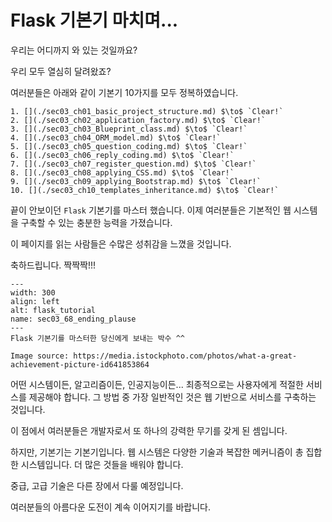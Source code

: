 # Flask 기본기 마치며...

우리는 어디까지 와 있는 것일까요?

우리 모두 열심히 달려왔죠?

여러분들은 아래와 같이 기본기 10가지를 모두 정복하였습니다.

```{admonition} Flask 웹 시스템 구축을 위한 10가지 기본기
1. [](./sec03_ch01_basic_project_structure.md) $\to$ `Clear!`
2. [](./sec03_ch02_application_factory.md) $\to$ `Clear!`
3. [](./sec03_ch03_Blueprint_class.md) $\to$ `Clear!`
4. [](./sec03_ch04_ORM_model.md) $\to$ `Clear!`
5. [](./sec03_ch05_question_coding.md) $\to$ `Clear!`
6. [](./sec03_ch06_reply_coding.md) $\to$ `Clear!`
7. [](./sec03_ch07_register_question.md) $\to$ `Clear!`
8. [](./sec03_ch08_applying_CSS.md) $\to$ `Clear!`
9. [](./sec03_ch09_applying_Bootstrap.md) $\to$ `Clear!`
10. [](./sec03_ch10_templates_inheritance.md) $\to$ `Clear!`
```

끝이 안보이던 `Flask` 기본기를 마스터 했습니다.
이제 여러분들은 기본적인 웹 시스템을 구축할 수 있는 충분한 능력을 가졌습니다.

이 페이지를 읽는 사람들은 수많은 성취감을 느꼈을 것입니다.

축하드립니다. 짝짝짝!!!

```{figure} ../../imgs/section03_building_fundamentals/sec03_68_ending_plause.png
---
width: 300
align: left
alt: flask_tutorial
name: sec03_68_ending_plause
---
Flask 기본기를 마스터한 당신에게 보내는 박수 ^^

Image source: https://media.istockphoto.com/photos/what-a-great-achievement-picture-id641853864
```

어떤 시스템이든, 알고리즘이든, 인공지능이든... 최종적으로는 사용자에게 적절한 서비스를 제공해야 합니다. 그 방법 중 가장 일반적인 것은 웹 기반으로 서비스를 구축하는 것입니다. 

이 점에서 여러분들은 개발자로서 또 하나의 강력한 무기를 갖게 된 셈입니다.

하지만, 기본기는 기본기입니다. 웹 시스템은 다양한 기술과 복잡한 메커니즘이 총 집합한 시스템입니다.
더 많은 것들을 배워야 합니다. 

중급, 고급 기술은 다른 장에서 다룰 예정입니다.

여러분들의 아름다운 도전이 계속 이어지기를 바랍니다.

